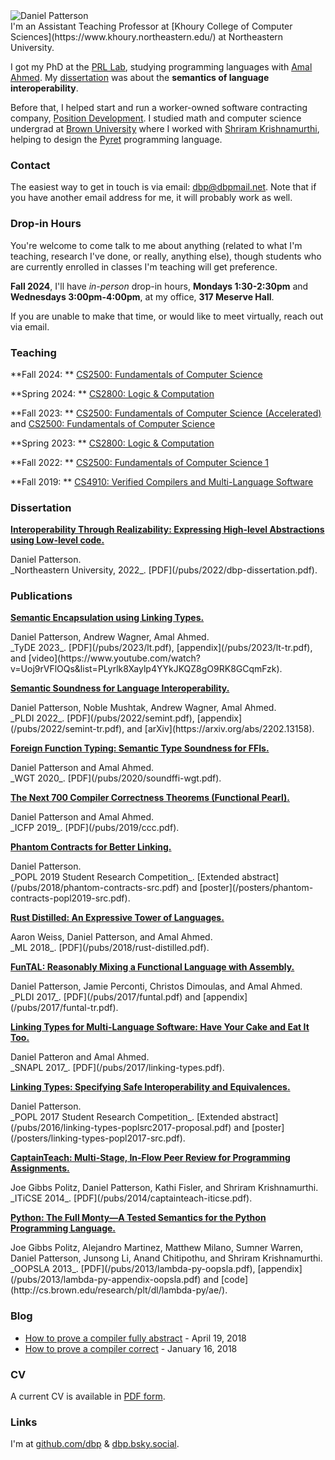 <div class="imgr"><img src="/static/dbp.jpg" alt="Daniel Patterson"/></div> I'm
an Assistant Teaching Professor at [Khoury College of Computer Sciences](https://www.khoury.northeastern.edu/) at Northeastern University. 

I got my PhD at the [PRL Lab](http://prl.ccs.neu.edu/), studying programming languages with [Amal
Ahmed](http://www.ccs.neu.edu/home/amal/). My [dissertation](/pubs/2022/dbp-dissertation.pdf) was about the
**semantics of language interoperability**.

Before that, I helped start and run a worker-owned software contracting company, [Position Development](http://positiondev.com). I studied math and computer science undergrad at <a href="http://cs.brown.edu">Brown University</a> where I worked with [Shriram Krishnamurthi](https://cs.brown.edu/~sk), helping to design the [Pyret](https://www.pyret.org) programming language.

### Contact

The easiest way to get in touch is via email: <a href="mailto:dbp@dbpmail.net">dbp@dbpmail.net</a>. Note that if you have another email address for me, it will probably work as well. 

### Drop-in Hours

You're welcome to come talk to me about anything (related to what I'm teaching,
research I've done, or really, anything else), though students who are currently
enrolled in classes I'm teaching will get preference.

**Fall 2024**, I'll have *in-person* drop-in hours, **Mondays 1:30-2:30pm** and **Wednesdays 3:00pm-4:00pm**, at my office, **317 Meserve Hall**.

If you are unable to make that time, or would like to meet virtually, reach out via email.

### Teaching

**Fall 2024: ** [CS2500: Fundamentals of Computer Science](https://pages.github.khoury.northeastern.edu/2500/2024F/)

**Spring 2024: ** [CS2800: Logic & Computation](https://course.ccs.neu.edu/cs2800sp24/)

**Fall 2023: ** [CS2500: Fundamentals of Computer Science (Accelerated)](https://course.ccs.neu.edu/cs2500accelf23/) and [CS2500: Fundamentals of Computer Science](https://pages.github.khoury.northeastern.edu/2500/2023F/)

**Spring 2023: ** [CS2800: Logic & Computation](https://course.ccs.neu.edu/cs2800sp23/)

**Fall 2022: ** [CS2500: Fundamentals of Computer Science 1](https://course.ccs.neu.edu/cs2500f22/index.html)

**Fall 2019: ** [CS4910: Verified Compilers and Multi-Language Software](https://verifcomp.dbp.io)


### Dissertation
<div class="pubs">

[**Interoperability Through Realizability: Expressing High-level Abstractions using Low-level code.**](/pubs/2022/dbp-dissertation.pdf)
<div class="desc">Daniel Patterson. <br/> _Northeastern University, 2022_. [PDF](/pubs/2022/dbp-dissertation.pdf).</div>

</div>


### Publications
<div class="pubs">

[**Semantic Encapsulation using Linking Types.**](/pubs/2023/lt.pdf)
<div class="desc">Daniel Patterson, Andrew Wagner, Amal Ahmed. <br/> _TyDE 2023_. [PDF](/pubs/2023/lt.pdf), [appendix](/pubs/2023/lt-tr.pdf), and [video](https://www.youtube.com/watch?v=Uoj9rVFlOQs&list=PLyrlk8Xaylp4YYkJKQZ8gO9RK8GCqmFzk).</div>


[**Semantic Soundness for Language Interoperability.**](/pubs/2022/semint.pdf)
<div class="desc">Daniel Patterson, Noble Mushtak, Andrew Wagner, Amal Ahmed. <br/> _PLDI 2022_. [PDF](/pubs/2022/semint.pdf), [appendix](/pubs/2022/semint-tr.pdf), and [arXiv](https://arxiv.org/abs/2202.13158).</div>

[**Foreign Function Typing: Semantic Type Soundness for FFIs.**](/pubs/2020/soundffi-wgt.pdf)
<div class="desc">Daniel Patterson and Amal Ahmed. <br/>_WGT 2020_. [PDF](/pubs/2020/soundffi-wgt.pdf).</div>

[**The Next 700 Compiler Correctness Theorems (Functional Pearl).**](/pubs/2019/ccc.pdf)
<div class="desc">Daniel Patterson and Amal Ahmed. <br/>_ICFP 2019_. [PDF](/pubs/2019/ccc.pdf).</div>

[**Phantom Contracts for Better Linking.**](/pubs/2018/phantom-contracts-src.pdf)
<div class="desc">Daniel Patterson. <br/>_POPL 2019 Student Research Competition_. [Extended abstract](/pubs/2018/phantom-contracts-src.pdf) and [poster](/posters/phantom-contracts-popl2019-src.pdf).</div>

[**Rust Distilled: An Expressive Tower of Languages.**](/pubs/2018/rust-distilled.pdf)
<div class="desc">Aaron Weiss, Daniel Patterson, and Amal Ahmed. <br/>_ML 2018_. [PDF](/pubs/2018/rust-distilled.pdf).</div>

[**FunTAL: Reasonably Mixing a Functional Language with Assembly.**](/pubs/2017/funtal.pdf)
<div class="desc">Daniel Patterson, Jamie Perconti, Christos Dimoulas, and Amal Ahmed. <br/>_PLDI 2017_. [PDF](/pubs/2017/funtal.pdf) and [appendix](/pubs/2017/funtal-tr.pdf).</div>

[**Linking Types for Multi-Language Software: Have Your Cake and Eat It Too.**](/pubs/2017/linking-types.pdf)
<div class="desc">Daniel Patteron and Amal Ahmed. <br/>_SNAPL 2017_. [PDF](/pubs/2017/linking-types.pdf).</div>

[**Linking Types: Specifying Safe Interoperability and Equivalences.**](/pubs/2016/linking-types-poplsrc2017-proposal.pdf)
<div class="desc">Daniel Patterson. <br/>_POPL 2017 Student Research Competition_. [Extended abstract](/pubs/2016/linking-types-poplsrc2017-proposal.pdf) and [poster](/posters/linking-types-popl2017-src.pdf).</div>

[**CaptainTeach: Multi-Stage, In-Flow Peer Review for Programming Assignments.**](/pubs/2014/captainteach-iticse.pdf)
<div class="desc">Joe Gibbs Politz, Daniel Patterson, Kathi Fisler, and Shriram Krishnamurthi. <br/>_ITiCSE 2014_. [PDF](/pubs/2014/captainteach-iticse.pdf).</div>

[**Python: The Full Monty―A Tested Semantics for the Python Programming Language.**](/pubs/2013/lambda-py-oopsla.pdf)
<div class="desc">Joe Gibbs Politz, Alejandro Martinez, Matthew Milano, Sumner Warren, Daniel Patterson, Junsong Li, Anand Chitipothu, and Shriram Krishnamurthi. <br/>_OOPSLA 2013_. [PDF](/pubs/2013/lambda-py-oopsla.pdf), [appendix](/pubs/2013/lambda-py-appendix-oopsla.pdf) and [code](http://cs.brown.edu/research/plt/dl/lambda-py/ae/).</div>
</div>


### Blog

- [How to prove a compiler fully abstract](/essays/2018-04-19-how-to-prove-a-compiler-fully-abstract.html) - April 19, 2018
- [How to prove a compiler correct](/essays/2018-01-16-how-to-prove-a-compiler-correct.html) - January 16, 2018

### CV

A current CV is available in [PDF form](/static/cv.pdf).

### Links

I'm at [github.com/dbp](https://github.com/dbp) & [dbp.bsky.social](https://bsky.app/profile/dbp.bsky.social).

